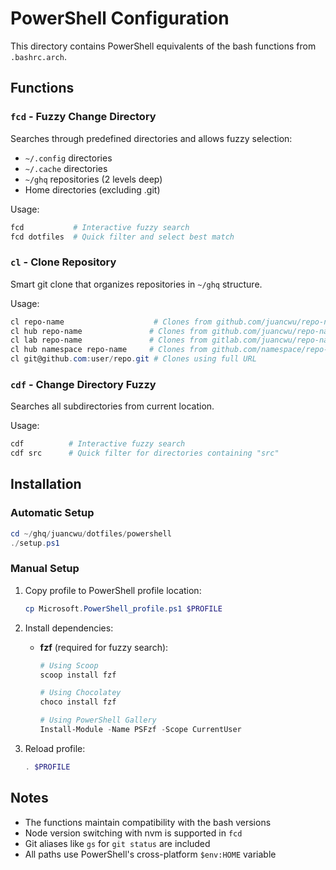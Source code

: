 # PowerShell Configuration

This directory contains PowerShell equivalents of the bash functions from `.bashrc.arch`.

## Functions

### `fcd` - Fuzzy Change Directory
Searches through predefined directories and allows fuzzy selection:
- `~/.config` directories
- `~/.cache` directories  
- `~/ghq` repositories (2 levels deep)
- Home directories (excluding .git)

Usage:
```powershell
fcd           # Interactive fuzzy search
fcd dotfiles  # Quick filter and select best match
```

### `cl` - Clone Repository
Smart git clone that organizes repositories in `~/ghq` structure.

Usage:
```powershell
cl repo-name                    # Clones from github.com/juancwu/repo-name
cl hub repo-name               # Clones from github.com/juancwu/repo-name
cl lab repo-name               # Clones from gitlab.com/juancwu/repo-name
cl hub namespace repo-name     # Clones from github.com/namespace/repo-name
cl git@github.com:user/repo.git # Clones using full URL
```

### `cdf` - Change Directory Fuzzy
Searches all subdirectories from current location.

Usage:
```powershell
cdf          # Interactive fuzzy search
cdf src      # Quick filter for directories containing "src"
```

## Installation

### Automatic Setup
```powershell
cd ~/ghq/juancwu/dotfiles/powershell
./setup.ps1
```

### Manual Setup
1. Copy profile to PowerShell profile location:
   ```powershell
   cp Microsoft.PowerShell_profile.ps1 $PROFILE
   ```

2. Install dependencies:
   - **fzf** (required for fuzzy search):
     ```powershell
     # Using Scoop
     scoop install fzf
     
     # Using Chocolatey
     choco install fzf
     
     # Using PowerShell Gallery
     Install-Module -Name PSFzf -Scope CurrentUser
     ```

3. Reload profile:
   ```powershell
   . $PROFILE
   ```

## Notes

- The functions maintain compatibility with the bash versions
- Node version switching with nvm is supported in `fcd`
- Git aliases like `gs` for `git status` are included
- All paths use PowerShell's cross-platform `$env:HOME` variable